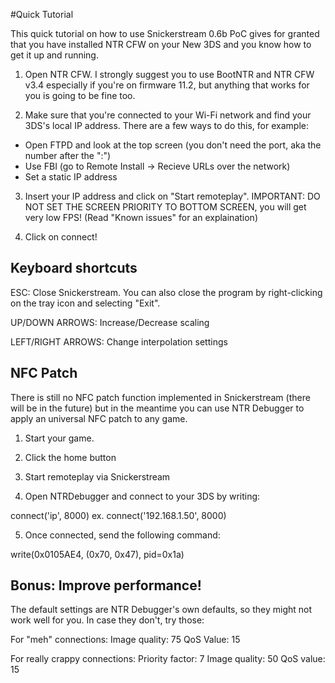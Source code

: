 #Quick Tutorial

This quick tutorial on how to use Snickerstream 0.6b PoC gives for granted that
you have installed NTR CFW on your New 3DS and you know how to get it up and running.

1) Open NTR CFW. I strongly suggest you to use BootNTR and NTR CFW v3.4 especially
if you're on firmware 11.2, but anything that works for you is going to be fine too.

2) Make sure that you're connected to your Wi-Fi network and find your 3DS's local IP
address. There are a few ways to do this, for example:

- Open FTPD and look at the top screen (you don't need the port, aka the number after
the ":")
- Use FBI (go to Remote Install -> Recieve URLs over the network)
- Set a static IP address

3) Insert your IP address and click on "Start remoteplay". 
IMPORTANT: DO NOT SET THE SCREEN PRIORITY TO BOTTOM SCREEN, you will get very low
FPS! (Read "Known issues" for an explaination)

4) Click on connect!

## Keyboard shortcuts

ESC: Close Snickerstream. You can also close the program by right-clicking on the
tray icon and selecting "Exit".

UP/DOWN ARROWS: Increase/Decrease scaling

LEFT/RIGHT ARROWS: Change interpolation settings

## NFC Patch

There is still no NFC patch function implemented in Snickerstream (there will be in
the future) but in the meantime you can use NTR Debugger to apply an universal NFC
patch to any game.

1) Start your game.

2) Click the home button

3) Start remoteplay via Snickerstream

4) Open NTRDebugger and connect to your 3DS by writing:

connect('ip', 8000)
ex. connect('192.168.1.50', 8000)

5) Once connected, send the following command:

write(0x0105AE4, (0x70, 0x47), pid=0x1a)

## Bonus: Improve performance!

The default settings are NTR Debugger's own defaults, so they might not work well
for you. In case they don't, try those:

For "meh" connections:
Image quality: 75
QoS Value: 15

For really crappy connections:
Priority factor: 7
Image quality: 50
QoS value: 15
